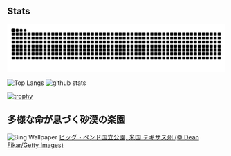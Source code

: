 ## Stats
<picture>
  <source media="(prefers-color-scheme: dark)" srcset="https://raw.githubusercontent.com/ba230t/ba230t/output/github-contribution-grid-snake-dark.svg">
  <source media="(prefers-color-scheme: light)" srcset="https://raw.githubusercontent.com/ba230t/ba230t/output/github-contribution-grid-snake.svg">
  <img alt="github contribution grid snake animation" src="https://raw.githubusercontent.com/ba230t/ba230t/output/github-contribution-grid-snake.svg">
</picture>

<p align="left">
  <img alt="Top Langs" height="150px" src="https://github-readme-stats.vercel.app/api/top-langs/?username=ba230t&layout=compact&theme=transparent" />
  <img alt="github stats" height="150px" src="https://github-readme-stats.vercel.app/api?username=ba230t&theme=transparent" />
</p>

[![trophy](https://github-profile-trophy.vercel.app/?username=ba230t&theme=transparent&column=7)](https://github.com/ryo-ma/github-profile-trophy)


<!-- Bing Wallpaper Start -->
## 多様な命が息づく砂漠の楽園
![Bing Wallpaper](https://www.bing.com/th?id=OHR.BigBendChisos_JA-JP6210752580_1920x1080.jpg&rf=LaDigue_1920x1080.jpg&pid=hp)
[ビッグ・ベンド国立公園, 米国 テキサス州 (© Dean Fikar/Getty Images)](https://www.bing.com/search?q=%E3%83%93%E3%83%83%E3%82%B0%E3%83%BB%E3%83%99%E3%83%B3%E3%83%89%E5%9B%BD%E7%AB%8B%E5%85%AC%E5%9C%92%2c+%E3%83%86%E3%82%AD%E3%82%B5%E3%82%B9%E5%B7%9E&form=hpcapt&filters=HpDate%3a%2220250611_1500%22)
<!-- Bing Wallpaper End -->
